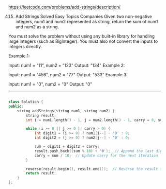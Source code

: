 https://leetcode.com/problems/add-strings/description/

415. Add Strings
Solved
Easy
Topics
Companies
Given two non-negative integers, num1 and num2 represented as string, return the sum of num1 and num2 as a string.

You must solve the problem without using any built-in library for handling large integers (such as BigInteger). You must also not convert the inputs to integers directly.

 

Example 1:

Input: num1 = "11", num2 = "123"
Output: "134"
Example 2:

Input: num1 = "456", num2 = "77"
Output: "533"
Example 3:

Input: num1 = "0", num2 = "0"
Output: "0"


---



```cpp

class Solution {
public:
    string addStrings(string num1, string num2) {
        string result;
        int i = num1.length() - 1, j = num2.length() - 1, carry = 0, sum;

        while (i >= 0 || j >= 0 || carry > 0) {
            int digit1 = (i >= 0) ? num1[i--] - '0' : 0;
            int digit2 = (j >= 0) ? num2[j--] - '0' : 0;

            sum = digit1 + digit2 + carry;
            result.push_back((sum % 10) + '0');  // Append the last digit of sum as a character
            carry = sum / 10;  // Update carry for the next iteration
        }

        reverse(result.begin(), result.end());  // Reverse the result to get the correct order
        return result;
    }
};


```
